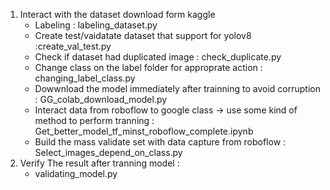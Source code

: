 1. Interact with the dataset download form kaggle
   + Labeling : labeling_dataset.py
   + Create test/vaidatate dataset that support for yolov8 :create_val_test.py
   + Check if dataset had duplicated image : check_duplicate.py
   + Change class on the label folder for approprate action : changing_label_class.py
   + Dowwnload the model immediately after trainning to avoid corruption : GG_colab_download_model.py
   + Interact data from roboflow to google class -> use some kind of method to perform tranning : Get_better_model_tf_minst_roboflow_complete.ipynb
   + Build the mass validate set with data capture from roboflow : Select_images_depend_on_class.py
2. Verify The result after tranning model :
   + validating_model.py
